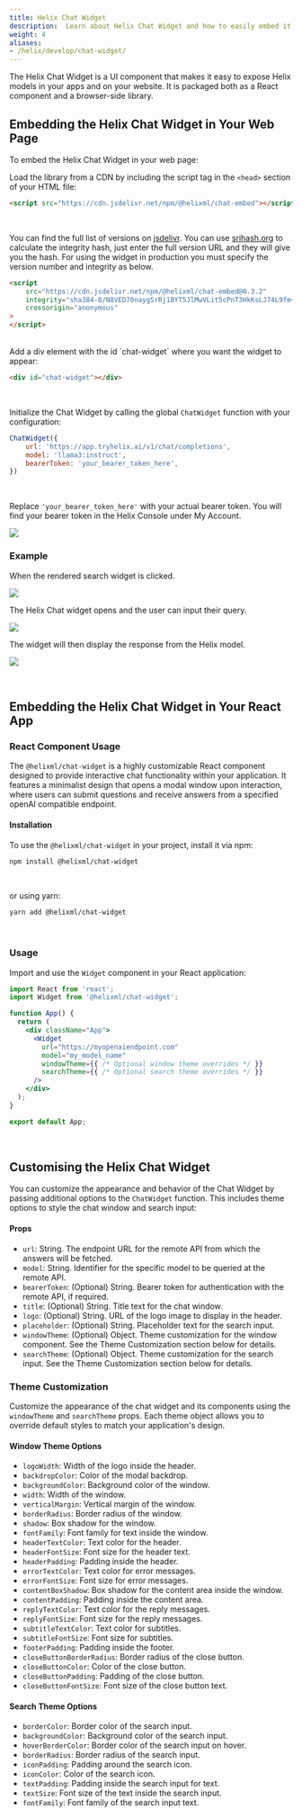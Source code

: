 ```yaml
---
title: Helix Chat Widget
description:  Learn about Helix Chat Widget and how to easily embed it into your web applications.
weight: 4
aliases:
- /helix/develop/chat-widget/
---
```


The Helix Chat Widget is a UI component that makes it easy to expose Helix models in your apps and on your website. It is packaged both as a React component and a browser-side library.

## Embedding the Helix Chat Widget in Your Web Page

To embed the Helix Chat Widget in your web page:

Load the library from a CDN by including the script tag in the `<head>` section of your HTML file:

```html
<script src="https://cdn.jsdelivr.net/npm/@helixml/chat-embed"></script>
```
<br>

You can find the full list of versions on [jsdelivr](https://www.jsdelivr.com/package/npm/@helixml/chat-embed). You can use [srihash.org](https://www.srihash.org/) to calculate the integrity hash, just enter the full version URL and they will give you the hash. For using the widget in production you must specify the version number and integrity as below.

```html
<script
    src="https://cdn.jsdelivr.net/npm/@helixml/chat-embed@0.3.2"
    integrity="sha384-8/N8VED70naygSrRj1BYT5JlMwVLit5cPnT3HkKsLJ74L9fm+oNDVM9HFIOz5f8a"
    crossorigin="anonymous"
>
</script>
```
<br>
Add a div element with the id `chat-widget` where you want the widget to appear:

```html
<div id="chat-widget"></div>
```
<br>

Initialize the Chat Widget by calling the global `ChatWidget` function with your configuration:

```js
ChatWidget({
    url: 'https://app.tryhelix.ai/v1/chat/completions',
    model: 'llama3:instruct',
    bearerToken: 'your_bearer_token_here',
})
```
<br>

Replace `'your_bearer_token_here'` with your actual bearer token. You will find your bearer token in the Helix Console under My Account.

![](helix-account.png)

### Example

When the rendered search widget is clicked.

![](helix-chat-widget-search.png)

The Helix Chat widget opens and the user can input their query.

![](helix-chat-widget-ui.png)

The widget will then display the response from the Helix model.

![](helix-chat-widget-answer.png)

<br>

## Embedding the Helix Chat Widget in Your React App

### React Component Usage

The `@helixml/chat-widget` is a highly customizable React component designed to provide interactive chat functionality within your application. It features a minimalist design that opens a modal window upon interaction, where users can submit questions and receive answers from a specified openAI compatible endpoint.

#### Installation

To use the `@helixml/chat-widget` in your project, install it via npm:

```bash
npm install @helixml/chat-widget
```
<br>

or using yarn:

```bash
yarn add @helixml/chat-widget
```
<br>

### Usage

Import and use the `Widget` component in your React application:

```jsx
import React from 'react';
import Widget from '@helixml/chat-widget';

function App() {
  return (
    <div className="App">
      <Widget
        url="https://myopenaiendpoint.com"
        model="my_model_name"
        windowTheme={{ /* Optional window theme overrides */ }}
        searchTheme={{ /* Optional search theme overrides */ }}
      />
    </div>
  );
}

export default App;
```
<br>

## Customising the Helix Chat Widget

You can customize the appearance and behavior of the Chat Widget by passing additional options to the `ChatWidget` function. This includes theme options to style the chat window and search input:

#### Props

- `url`: String. The endpoint URL for the remote API from which the answers will be fetched.
- `model`: String. Identifier for the specific model to be queried at the remote API.
- `bearerToken`: (Optional) String. Bearer token for authentication with the remote API, if required.
- `title`: (Optional) String. Title text for the chat window.
- `logo`: (Optional) String. URL of the logo image to display in the header.
- `placeholder`: (Optional) String. Placeholder text for the search input.
- `windowTheme`: (Optional) Object. Theme customization for the window component. See the Theme Customization section below for details.
- `searchTheme`: (Optional) Object. Theme customization for the search input. See the Theme Customization section below for details.

### Theme Customization

Customize the appearance of the chat widget and its components using the `windowTheme` and `searchTheme` props. Each theme object allows you to override default styles to match your application's design.

#### Window Theme Options

- `logoWidth`: Width of the logo inside the header.
- `backdropColor`: Color of the modal backdrop.
- `backgroundColor`: Background color of the window.
- `width`: Width of the window.
- `verticalMargin`: Vertical margin of the window.
- `borderRadius`: Border radius of the window.
- `shadow`: Box shadow for the window.
- `fontFamily`: Font family for text inside the window.
- `headerTextColor`: Text color for the header.
- `headerFontSize`: Font size for the header text.
- `headerPadding`: Padding inside the header.
- `errorTextColor`: Text color for error messages.
- `errorFontSize`: Font size for error messages.
- `contentBoxShadow`: Box shadow for the content area inside the window.
- `contentPadding`: Padding inside the content area.
- `replyTextColor`: Text color for the reply messages.
- `replyFontSize`: Font size for the reply messages.
- `subtitleTextColor`: Text color for subtitles.
- `subtitleFontSize`: Font size for subtitles.
- `footerPadding`: Padding inside the footer.
- `closeButtonBorderRadius`: Border radius of the close button.
- `closeButtonColor`: Color of the close button.
- `closeButtonPadding`: Padding of the close button.
- `closeButtonFontSize`: Font size of the close button text.

#### Search Theme Options

- `borderColor`: Border color of the search input.
- `backgroundColor`: Background color of the search input.
- `hoverBorderColor`: Border color of the search input on hover.
- `borderRadius`: Border radius of the search input.
- `iconPadding`: Padding around the search icon.
- `iconColor`: Color of the search icon.
- `textPadding`: Padding inside the search input for text.
- `textSize`: Font size of the text inside the search input.
- `fontFamily`: Font family of the search input text.
